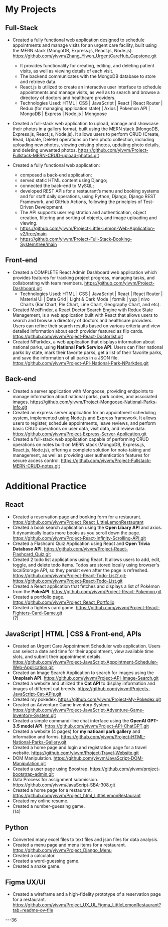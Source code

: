 # My Projects
## Full-Stack
      
- Created a fully functional web application designed to schedule appointments and manage visits for an urgent care facility, built using the MERN stack (MongoDB, Express.js, React.js, Node.js). https://github.com/yivvm/Zhang_Yiwen_UrgentCareHub_Capstone.git
  - It provides functionality for creating, editing, and deleting patient visits, as well as viewing details of each visit.
  - The backend communicates with the MongoDB database to store and retrieve data.
  - React.js is utilized to create an interactive user interface to schedule appointments and manage visits, as well as to search and browse a directory of doctors and healthcare providers.
  - Technologies Used: HTML | CSS | JavaScript | React | React Router | Redux (for managing application state) | Axios | Pokemon API | MongoDB | Express | Node.js | Mongoose   
   
- Created a full-stack web application to upload, manage and showcase their photos in a gallery format, built using the MERN stack (MongoDB, Express.js, React.js, Node.js). It allows users to perform CRUD (Create, Read, Update, Delete) operations on their photo collection, including uploading new photos, viewing existing photos, updating photo details, and deleting unwanted photos. https://github.com/yivvm/Project-Fullstack-MERN-CRUD-upload-photos.git  
   
- Created a fully functional web application:
  - composed a back-end application; 
  - served static HTML content using Django; 
  - connected the back-end to MySQL; 
  - developed REST APIs for a restaurant’s menu and booking systems and for staff daily operations, using Python, Django, Django REST Framework, and GitHub Actions, following the principles of Test-Driven Development.
  - The API supports user registration and authentication, object creation, filtering and sorting of objects, and image uploading and viewing.
  - https://github.com/yivvm/Project-Little-Lemon-Web-Application-v2/tree/main
  - https://github.com/yivvm/Project-Full-Stack-Booking-System/tree/main
 
## Front-end
- Created a COMPLETE React Admin Dashboard web application which provides features for tracking project progress, managing tasks, and collaborating with team members. https://github.com/yivvm/Project-Dashboard.git
  - Technologies Used: HTML | CSS | JavaScript | React | React Router | Material UI | Data Grid | Light & Dark Mode | formik | yup | nivo Charts (Bar Chart, Pie Chart, Line Chart, Geography Chart, and etc). 
- Created MedFinder, a React Doctor Search Engine with Redux State Management, is a web application built with React that allows users to search and browse a directory of doctors and healthcare providers. Users can refine their search results based on various criteria and view detailed information about each provider featured as flip cards. https://github.com/yivvm/Project-React-Doctorlist.git
- Created NParkdex, a web application that displays information about national parks, using **National Park Service API**. Users can filter national parks by state, mark their favorite parks, get a list of their favorite parks, and save the information of all parks in a JSON file. https://github.com/yivvm/Project-API-National-Park-NParkdex.git
## Back-end
- Created a server application with Mongoose, providing endpoints to manage information about national parks, park codes, and associated images. https://github.com/yivvm/Project-Mongoose-National-Parks-Info.git
- Created an express server application for an appointment scheduling system, implemented using Node.js and Express framework. It allows users to register, schedule appointments, leave reviews, and perform basic CRUD operations on user data, visit data, and review data. https://github.com/yivvm/Project-Express-Server-Application.git
- Created a full-stack web application capable of performing CRUD operations on notes built on MERN stack (MongoDB, Express.js, React.js, Node.js), offering a complete solution for note-taking and management, as well as providing user authentication features for secure access control. https://github.com/yivvm/Project-Fullstack-MERN-CRUD-notes.git
 
# Additional Practice
## React
- Created a reservation page and booking form for a restaurant. https://github.com/yivvm/Project_React_LittleLemonRestaurant
- Created a book search application using the **Open Libary API** and axios. It dynamically loads more books as you scroll down the page. https://github.com/yivvm/Project-React-Infinity-Scrolling-API.git
- Created a Flashcard Quiz Application using React and **Open Trivia Database API**. https://github.com/yivvm/Project-React-Flashcard_Quiz.git
- Created 2 todo list applications using React. It allows users to add, edit, toggle, and delete todo items. Todos are stored locally using browser's localStorage API, so they persist even after the page is refreshed. https://github.com/yivvm/Project-React-Todo-List2.git; https://github.com/yivvm/Project-React-Todo-List.git
- Created a React application that fetches and displays a list of Pokémon from the **PokeAPI**. https://github.com/yivvm/Project-React-Pokemon.git
- Created a portfolio page. https://github.com/yivvm/Project_React_Portfolio
- Created a fighters card game. https://github.com/yivvm/Project-React-Fighters-Card-Game.git  
(7)
## JavaScript | HTML | CSS & Front-end, APIs
- Created an Urgent Care Appointment Scheduler web application. Users can select a date and time for their appointment, view available time slots, and submit their appointment details. https://github.com/yivvm/Project-JavaScript-Appointment-Scheduler-Web-Application.git
- Created an Image Search Application to search for images using the **Unsplash API**. https://github.com/yivvm/Project-API-Image-Search.git
- Created a website and utilized the **Cat API** to display information and images of different cat breeds. https://github.com/yivvm/Projects-JavaScript-Cat-APIs.git 
- Created my pokedex. https://github.com/yivvm/Project-My-Pokedex.git
- Created an Adventure Game Inventory System. https://github.com/yivvm/Project-JavaScript-Adventure-Game-Inventory-System.git
- Created a simple command-line chat interface using the **OpenAI GPT-3.5 model API**. https://github.com/yivvm/Project-API-ChatGPT.git
- Created a website (4 pages) for **my natioanl park gallery** and information and forms. https://github.com/yivvm/Project-HTML-National-Parks-Gallery.git
- Created a home page and login and registration page for a travel website. https://github.com/yivvm/Project-Travel-Website.git
- DOM Manipulation. https://github.com/yivvm/JavaScript-DOM-Manipulation.git
- Created a user page using Boostrap. https://github.com/yivvm/project-bootstrap-admin.git
- Data Process for assignment submission. https://github.com/yivvm/JavaScript-SBA-308.git
- Created a home page for a restaurant. https://github.com/yivvm/Project_html_LittleLemonRestaurant
- Created my online resume.
- Created a number-guessing game.  
(14)
## Python 
- Converted many excel files to text files and json files for data analysis.
- Created a menu page and menu items for a restaurant. https://github.com/yivvm/Project_Django_Menu
- Created a calculator. 
- Created a word-guessing game.  
- Created a snake game.
## Figma UX/UI
- Created a wireframe and a high-fidelity prototype of a reservation page for a restaurant. https://github.com/yivvm/Project_UX_UI_Figma_LittleLemonRestaurant?tab=readme-ov-file

---36

